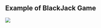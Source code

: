 ## Example of BlackJack Game

<img src='https://github.com/0mnadren/blackjack_python_game/blob/main/BlackJack_Game.mp4'>
